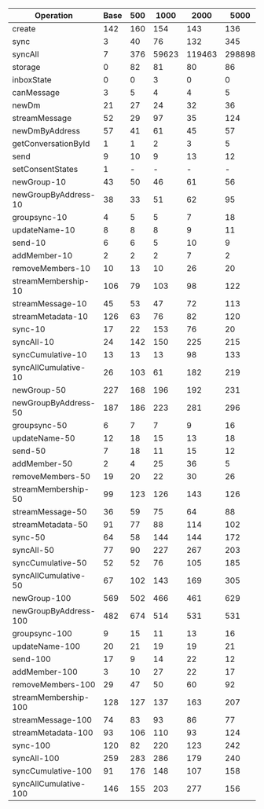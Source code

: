 | Operation             | Base | 500 | 1000  | 2000   | 5000   | 10000   | Min | Max     | Orders  |
| --------------------- | ---- | --- | ----- | ------ | ------ | ------- | --- | ------- | ------- |
| create                | 142  | 160 | 154   | 143    | 136    | 178     | 136 | 178     | 1x      |
| sync                  | 3    | 40  | 76    | 132    | 345    | 1327    | 3   | 1327    | 422x    |
| syncAll               | 7    | 376 | 59623 | 119463 | 298898 | 7055899 | 7   | 7055899 | 998500x |
| storage               | 0    | 82  | 81    | 80     | 86     | 259     | 0   | 259     | 1x      |
| inboxState            | 0    | 0   | 3     | 0      | 0      | 1       | 0   | 3       | 10x     |
| canMessage            | 3    | 5   | 4     | 4      | 5      | 6       | 3   | 6       | 2x      |
| newDm                 | 21   | 27  | 24    | 32     | 36     | 203     | 21  | 203     | 10x     |
| streamMessage         | 52   | 29  | 97    | 35     | 124    | 1030    | 29  | 1030    | 36x     |
| newDmByAddress        | 57   | 41  | 61    | 45     | 57     | 1615    | 41  | 1615    | 40x     |
| getConversationById   | 1    | 1   | 2     | 3      | 5      | 7       | 1   | 7       | 7x      |
| send                  | 9    | 10  | 9     | 13     | 12     | 1214    | 9   | 1214    | 140x    |
| setConsentStates      | 1    | -   | -     | -      | -      | -       | 0   | 1       | 4x      |
| newGroup-10           | 43   | 50  | 46    | 61     | 56     | 1966    | 43  | 1966    | 46x     |
| newGroupByAddress-10  | 38   | 33  | 51    | 62     | 95     | 247     | 33  | 247     | 7x      |
| groupsync-10          | 4    | 5   | 5     | 7      | 18     | 98      | 4   | 98      | 23x     |
| updateName-10         | 8    | 8   | 8     | 9      | 11     | 418     | 8   | 418     | 52x     |
| send-10               | 6    | 6   | 5     | 10     | 9      | 88      | 5   | 88      | 16x     |
| addMember-10          | 2    | 2   | 2     | 7      | 2      | 10      | 2   | 10      | 7x      |
| removeMembers-10      | 10   | 13  | 10    | 26     | 20     | 2112    | 10  | 2112    | 216x    |
| streamMembership-10   | 106  | 79  | 103   | 98     | 122    | 115     | 79  | 122     | 2x      |
| streamMessage-10      | 45   | 53  | 47    | 72     | 113    | 71      | 45  | 113     | 3x      |
| streamMetadata-10     | 126  | 63  | 76    | 82     | 120    | 112     | 63  | 126     | 2x      |
| sync-10               | 17   | 22  | 153   | 76     | 20     | 185     | 17  | 185     | 11x     |
| syncAll-10            | 24   | 142 | 150   | 225    | 215    | 240     | 24  | 240     | 10x     |
| syncCumulative-10     | 13   | 13  | 13    | 98     | 133    | 34      | 13  | 133     | 10x     |
| syncAllCumulative-10  | 26   | 103 | 61    | 182    | 219    | 281     | 26  | 281     | 11x     |
| newGroup-50           | 227  | 168 | 196   | 192    | 231    | 435     | 168 | 435     | 3x      |
| newGroupByAddress-50  | 187  | 186 | 223   | 281    | 296    | 604     | 186 | 604     | 3x      |
| groupsync-50          | 6    | 7   | 7     | 9      | 16     | 18      | 6   | 18      | 3x      |
| updateName-50         | 12   | 18  | 15    | 13     | 18     | 18      | 12  | 18      | 2x      |
| send-50               | 7    | 18  | 11    | 15     | 12     | 15      | 7   | 18      | 3x      |
| addMember-50          | 2    | 4   | 25    | 36     | 5      | 6       | 2   | 36      | 16x     |
| removeMembers-50      | 19   | 20  | 22    | 30     | 26     | 28      | 19  | 30      | 2x      |
| streamMembership-50   | 99   | 123 | 126   | 143    | 126    | 172     | 99  | 172     | 2x      |
| streamMessage-50      | 36   | 59  | 75    | 64     | 88     | 83      | 36  | 88      | 2x      |
| streamMetadata-50     | 91   | 77  | 88    | 114    | 102    | 157     | 77  | 157     | 2x      |
| sync-50               | 64   | 58  | 144   | 144    | 172    | 210     | 58  | 210     | 4x      |
| syncAll-50            | 77   | 90  | 227   | 267    | 203    | 263     | 77  | 267     | 3x      |
| syncCumulative-50     | 52   | 52  | 76    | 105    | 185    | 200     | 52  | 200     | 4x      |
| syncAllCumulative-50  | 67   | 102 | 143   | 169    | 305    | 350     | 67  | 350     | 5x      |
| newGroup-100          | 569  | 502 | 466   | 461    | 629    | 622     | 461 | 629     | 1x      |
| newGroupByAddress-100 | 482  | 674 | 514   | 531    | 531    | 741     | 482 | 741     | 2x      |
| groupsync-100         | 9    | 15  | 11    | 13     | 16     | 23      | 9   | 23      | 2x      |
| updateName-100        | 20   | 21  | 19    | 19     | 21     | 24      | 19  | 24      | 1x      |
| send-100              | 17   | 9   | 14    | 22     | 12     | 18      | 9   | 22      | 2x      |
| addMember-100         | 3    | 10  | 27    | 22     | 17     | 11      | 3   | 27      | 10x     |
| removeMembers-100     | 29   | 47  | 50    | 60     | 92     | 51      | 29  | 92      | 3x      |
| streamMembership-100  | 128  | 127 | 137   | 163    | 207    | 195     | 127 | 207     | 2x      |
| streamMessage-100     | 74   | 83  | 93    | 86     | 77     | 96      | 74  | 96      | 1x      |
| streamMetadata-100    | 93   | 106 | 110   | 93     | 124    | 144     | 93  | 144     | 2x      |
| sync-100              | 120  | 82  | 220   | 123    | 242    | 254     | 82  | 254     | 3x      |
| syncAll-100           | 259  | 283 | 286   | 179    | 240    | 395     | 179 | 395     | 2x      |
| syncCumulative-100    | 91   | 176 | 148   | 107    | 158    | 104     | 91  | 176     | 2x      |
| syncAllCumulative-100 | 146  | 155 | 203   | 277    | 156    | 367     | 146 | 367     | 3x      |
